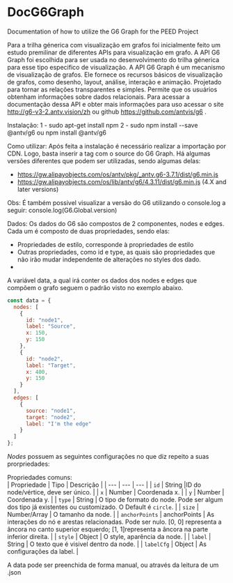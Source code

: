# DocG6Graph
Documentation of how to utilize the G6 Graph for the PEED Project

Para a trilha génerica com visualização em grafos foi inicialmente feito um estudo premilinar de diferentes APIs para visualização em grafo. A API G6 Graph foi escolhida para ser usada no desenvolvimento do trilha génerica para esse tipo especifico de visualização. A API G6 Graph é um mecanismo de visualização de grafos. Ele fornece os recursos básicos de visualização de grafos, como desenho, layout, análise, interação e animação. Projetado para tornar as relações transparentes e simples. Permite que os usuários obtenham informações sobre dados relacionais. Para acessar a documentação dessa API e obter mais informações para uso acessar o site http://g6-v3-2.antv.vision/zh ou github https://github.com/antvis/g6 .

Instalação:
1 - sudo apt-get install npm
2 - sudo npm install --save @antv/g6 ou npm install @antv/g6

Como utilizar:
Após feita a instalação é necessário realizar a importação por CDN. Logo, basta inserir a tag <script></script> com o source do G6 Graph. Há algumas versões diferentes que podem ser utilizadas, sendo algumas delas: 
  - https://gw.alipayobjects.com/os/antv/pkg/_antv.g6-3.7.1/dist/g6.min.js
  - https://gw.alipayobjects.com/os/lib/antv/g6/4.3.11/dist/g6.min.js (4.X and later versions)

Obs: É também possivel visualizar a versão do G6 utilizando o console.log a seguir: console.log(G6.Global.version)

Dados:
Os dados do G6 são compostos de 2 componentes, nodes e edges. Cada um é composto de duas propriedades, sendo elas:
  - Propriedades de estilo, corresponde à propriedades de estilo
  - Outras propriedades, como id e type, as quais são propriedades que não irão mudar independente de alterações no styles dos dado.
  - 
A variável data, a qual irá conter os dados dos nodes e edges que compõem o grafo seguem o padrão visto no exemplo abaixo.
```javascript
const data = {
  nodes: [
    {
      id: "node1",
      label: "Source",
      x: 150,
      y: 150
    },
    {
      id: "node2",
      label: "Target",
      x: 400,
      y: 150
    }
  ],
  edges: [
    {
      source: "node1",
      target: "node2",
      label: "I'm the edge"
    }
  ]
};
```

*Nodes* possuem as seguintes configurações no que diz repeito a suas prorpriedades:

Propriedades comuns:             
| Propriedade | Tipo | Descrição |
| --- | --- | --- |
| `id` | String |ID do node/vértice, deve ser único. |
| `x` | Number | Coordenada x. |
| `y` | Number | Coordenada y. |
| `type` | String | O tipo de formato do node. Pode ser algum dos tipo já existentes ou customizado. O Default é `circle`. |
| `size` | Number/Array | O tamanho da node. |
| `anchorPoints` | anchorPoints | As interações do nó e arestas relacionadas. Pode ser nulo. [0, 0] representa a âncora no canto superior esquerdo; [1, 1]representa a âncora na parte inferior direita. |
| `style` | Object | O style, aparência da node. |
| `label` | String | O texto que é visivel dentro da node. |
| `labelCfg` | Object | As configurações da label. |

A data pode ser preenchida de forma manual, ou através da leitura de um .json






